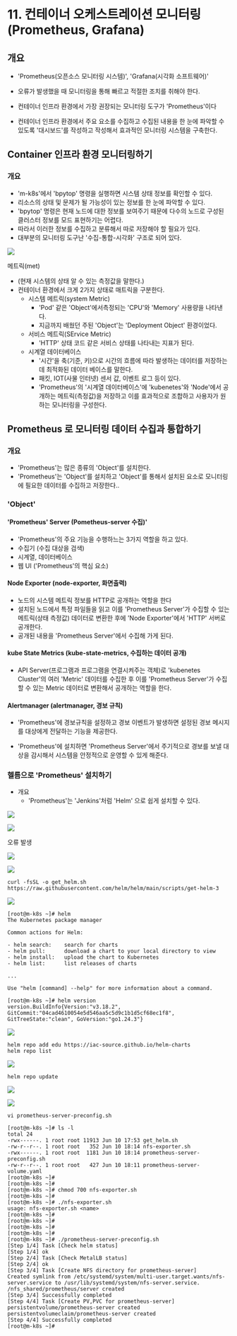 # 11. 컨테이너 오케스트레이션 모니터링 (Prometheus, Grafana)

## 개요
- 'Prometheus(오픈소스 모니터링 시스템)', 'Grafana(시각화 소프트웨어)'

- 오류가 발생했을 때 모니터링을 통해 빠르고 적절한 조치를 취해야 한다.

- 컨테이너 인프라 환경에서 가장 권장되는 모니터링 도구가 'Prometheus'이다

- 컨테이너 인프라 환경에서 주요 요소를 수집하고 수집된 내용을 한 눈에 파악할 수 있도록 '대시보드'를 작성하고 작성해서 효과적인 모니터링 시스템을 구축한다.


## Container 인프라 환경 모니터링하기
### 개요
- 'm-k8s'에서 'bpytop' 명령을 실행하면 시스템 상태 정보를 확인할 수 있다.
- 리소스의 상태 및 문제가 될 가능성이 있는 정보를 한 눈에 파악할 수 있다.
- 'bpytop' 명령은 현재 노드에 대한 정보를 보여주기 때문에 다수의 노드로 구성된 클러스터 정보를 모드 표현하기는 어렵다.
- 따라서 이러한 정보를 수집하고 분류해서 따로 저장해야 할 필요가 있다.
- 대부분의 모니터링 도구난 '수집-통합-시각화' 구조로 되어 있다.

![](./img/20250610.img/0028.png)

메트릭(met)
- (현재 시스템의 상태 알 수 있는 측정값을 말한다.)
- 컨테이너 환경에서 크게 2가지 상태로 매트릭을 구분한다.
    - 시스템 메트릭(system Metric)
        - 'Pod' 같은 'Object'에서측정되는 'CPU'와 'Memory' 사용량을 나타낸다.
        - 지금까지 배웠던 주된 'Object'는 'Deployment Object' 환경이었다.
    - 서비스 메트릭(SErvice Metric)
        - 'HTTP' 상태 코드 같은 서비스 상태를 나타내는 지표가 된다.
    - 시계열 데이터베이스
        - '시간'을 축(기준, 키)으로 시간의 흐름에 따라 발생하는 데이터를 저장하는데 최적화된 데이터 베이스를 말한다.
        - 패킷, IOT(사물 인터넷) 센서 값, 이벤트 로그 등이 있다. 
        - 'Prometheus'의 '시계열 데이터베이스'에 'kubenetes'와 'Node'에서 공개하는 메트릭(측정값)을 저장하고 이를 효과적으로 조합하고 사용자가 원하는 모니터링을 구성한다. 


## Prometheus 로 모니터링 데이터 수집과 통합하기

### 개요
- 'Prometheus'는 많은 종류의 'Object'를 설치한다.
- 'Prometheus'는 'Object'를 설치하고 'Object'를 통해서 설치된 요소로 모니터링에 필요한 데이터를 수집하고 저장한다.. 


### 'Object'

#### 'Prometheus' Server (Pometheus-server 수집)'
- 'Prometheus'의 주요 기능을 수행하느는 3가지 역할을 하고 있다.
- 수집기 (수집 대상을 검색)
- 시계열, 데이터베이스
- 웹 UI ('Prometheus'의 핵심 요소)
    
#### Node Exporter (node-exporter, 화면출력)
- 노드의 시스템 메트릭 정보를 HTTP로 공개하는 역할을 한다
- 설치된 노드에서 특정 파일들을 읽고 이를 'Prometheus Server'가 수집할 수 있는 메트릭(상태 측정값) 데이터로 변환한 후에 'Node Exporter'에서 'HTTP' 서버로 공개한다. 
- 공개된 내용을 'Prometheus Server'에서 수집해 가게 된다. 

#### kube State Metrics (kube-state-metrics, 수집하는 데이터 공개)

- API Server(프로그램과 프로그램을 연결시켜주는 객체)로 'kubenetes Cluster'의 여러 'Metric' 데이터를 수집한 후 이를 'Prometheus Server'가 수집할 수 있는  Metric 데이터로 변환해서 공개하는 역할을 한다.

#### Alertmanager (alertmanager, 경보 규칙)
- 'Prometheus'에 경보규칙을 설정하고 경보 이벤트가 발생하면 설정된 경보 메시지를 대상에게 전달하는 기능을 제공한다.

- 'Prometheus'에 설치하면 'Prometheus Server'에서 주기적으로 경보를 보낼 대상을 감시해서 시스템을 안정적으로 운영할 수 있게 해준다.

### 헬름으로 'Prometheus' 설치하기

- 개요
    - 'Prometheus'는 'Jenkins'처럼 'Helm' 으로 쉽게 설치할 수 있다. 

![](./img/20250610.img/0029.png)

![](./img/20250610.img/0030.png)

오류 발생

![](./img/20250610.img/0031.png)

![](./img/20250610.img/0032.png)

```
curl -fsSL -o get_helm.sh https://raw.githubusercontent.com/helm/helm/main/scripts/get-helm-3
```

![](./img/20250610.img/0033.png)

```
[root@m-k8s ~]# helm
The Kubernetes package manager

Common actions for Helm:

- helm search:    search for charts
- helm pull:      download a chart to your local directory to view
- helm install:   upload the chart to Kubernetes
- helm list:      list releases of charts

...

Use "helm [command] --help" for more information about a command.

```

```
[root@m-k8s ~]# helm version
version.BuildInfo{Version:"v3.18.2", GitCommit:"04cad4610054e5d546aa5c5d9c1b1d5cf68ec1f8", GitTreeState:"clean", GoVersion:"go1.24.3"}
```

![](./img/20250610.img/0034.png)

```
helm repo add edu https://iac-source.github.io/helm-charts
helm repo list
```
![](./img/20250610.img/0035.png)
```
helm repo update
```

![](./img/20250610.img/0036.png)


![](./img/20250610.img/0037.png)

```
vi prometheus-server-preconfig.sh
```

```
[root@m-k8s ~]# ls -l
total 24
-rwx------. 1 root root 11913 Jun 10 17:53 get_helm.sh
-rw-r--r--. 1 root root   352 Jun 10 18:14 nfs-exporter.sh
-rwx------. 1 root root  1181 Jun 10 18:14 prometheus-server-preconfig.sh
-rw-r--r--. 1 root root   427 Jun 10 18:11 prometheus-server-volume.yaml
[root@m-k8s ~]#
[root@m-k8s ~]#
[root@m-k8s ~]# chmod 700 nfs-exporter.sh
[root@m-k8s ~]#
[root@m-k8s ~]# ./nfs-exporter.sh
usage: nfs-exporter.sh <name>
[root@m-k8s ~]#
[root@m-k8s ~]#
[root@m-k8s ~]#
[root@m-k8s ~]#
[root@m-k8s ~]# ./prometheus-server-preconfig.sh
[Step 1/4] Task [Check helm status]
[Step 1/4] ok
[Step 2/4] Task [Check MetalLB status]
[Step 2/4] ok
[Step 3/4] Task [Create NFS directory for prometheus-server]
Created symlink from /etc/systemd/system/multi-user.target.wants/nfs-server.service to /usr/lib/systemd/system/nfs-server.service.
/nfs_shared/prometheus/server created
[Step 3/4] Successfully completed
[Step 4/4] Task [Create PV,PVC for prometheus-server]
persistentvolume/prometheus-server created
persistentvolumeclaim/prometheus-server created
[Step 4/4] Successfully completed
[root@m-k8s ~]#

```